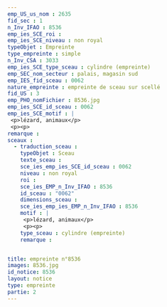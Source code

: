 ```yaml
---
emp_US_us_nom : 2635
fid_sec : 1
n_Inv_IFAO : 8536
emp_ies_SCE_roi : 
emp_ies_SCE_niveau : non royal
typeObjet : Empreinte
type_empreinte : simple
n_Inv_CSA : 3033
emp_ies_SCE_type_sceau : cylindre (empreinte)
emp_SEC_nom_secteur : palais, magasin sud
emp_IES_fid_sceau : 0062
nature_empreinte : empreinte de sceau sur scellé
fid_US : 3
emp_PHO_nomFichier : 8536.jpg
emp_ies_SCE_id_sceau : 0062
emp_ies_SCE_motif : |
 <p>lézard, animaux</p>
 <p><p>
remarque : 
sceaux :
  - traduction_sceau : 
    typeObjet : Sceau
    texte_sceau : 
    sce_ies_emp_ies_SCE_id_sceau : 0062
    niveau : non royal
    roi : 
    sce_ies_EMP_n_Inv_IFAO : 8536
    id_sceau : "0062"
    dimensions_sceau : 
    sce_ies_emp_ies_EMP_n_Inv_IFAO : 8536
    motif : |
     <p>lézard, animaux</p>
     <p><p>
    type_sceau : cylindre (empreinte)
    remarque : 


title: empreinte n°8536
images: 8536.jpg
id_notice: 8536
layout: notice
type: empreinte
partie: 2
---
```

